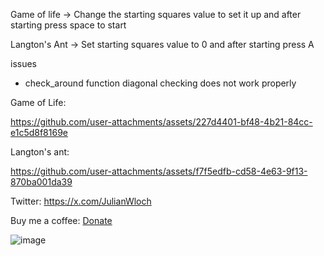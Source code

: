 Game of life 
-> Change the starting squares value to set it up and after starting press space to start

Langton's Ant
-> Set starting squares value to 0 and after starting press A

issues
- check_around function diagonal checking does not work properly


Game of Life:


https://github.com/user-attachments/assets/227d4401-bf48-4b21-84cc-e1c5d8f8169e


Langton's ant:


https://github.com/user-attachments/assets/f7f5edfb-cd58-4e63-9f13-870ba001da39



Twitter: 
https://x.com/JulianWloch

Buy me a coffee:
[Donate](https://paypal.me/YoulianMedium?country.x=PL&locale.x=pl_PL)

![image](https://github.com/user-attachments/assets/8b64c440-82f4-432c-8b3a-2ad72568e2b5)
